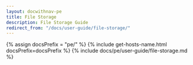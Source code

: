 ```yaml
---
layout: docwithnav-pe
title: File Storage
description: File Storage Guide
redirect_from: "/docs/user-guide/file-storage/"
---
```


{% assign docsPrefix = "pe/" %}
{% include get-hosts-name.html docsPrefix=docsPrefix %}
{% include docs/pe/user-guide/file-storage.md %}